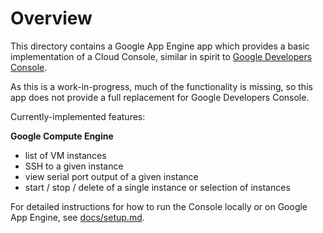 # Overview

This directory contains a Google App Engine app which provides a basic
implementation of a Cloud Console, similar in spirit  to [Google Developers
Console](https://console.developers.google.com).

As this is a work-in-progress, much of the functionality is missing, so this app
does not provide a full replacement for Google Developers Console.

Currently-implemented features:

**Google Compute Engine**

* list of VM instances
* SSH to a given instance
* view serial port output of a given instance
* start / stop / delete of a single instance or selection of instances

For detailed instructions for how to run the Console locally or on Google App
Engine, see [docs/setup.md](docs/setup.md).
